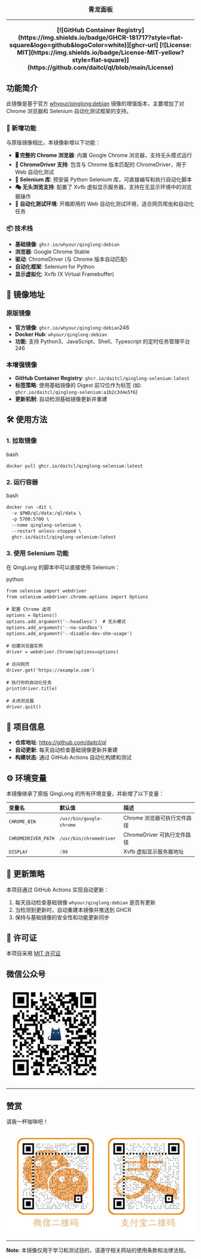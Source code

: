 <h3><div align="center">青龙面板</div>

---

<div align="center">
[![GitHub Container Registry](https://img.shields.io/badge/GHCR-181717?style=flat-square&logo=github&logoColor=white)][ghcr-url] [![License: MIT](https://img.shields.io/badge/License-MIT-yellow?style=flat-square)](https://github.com/daitcl/ql/blob/main/License)

[ghcr-url]: https://github.com/daitcl/ql/pkgs/container/qinglong-selenium

</div>

## 功能简介

此镜像是基于官方 [whyour/qinglong:debian](https://ghcr.io/whyour/qinglong:debian) 镜像的增强版本，主要增加了对 Chrome 浏览器和 Selenium 自动化测试框架的支持。

### 🚀 新增功能

与原版镜像相比，本镜像新增以下功能：

- **🖥️ 完整的 Chrome 浏览器**: 内置 Google Chrome 浏览器，支持无头模式运行
- **🧭 ChromeDriver 支持**: 包含与 Chrome 版本匹配的 ChromeDriver，用于 Web 自动化测试
- **🐍 Selenium 库**: 预安装 Python Selenium 库，可直接编写和执行自动化脚本
- **🎭 无头浏览支持**: 配置了 Xvfb 虚拟显示服务器，支持在无显示环境中的浏览器操作
- **🔧 自动化测试环境**: 开箱即用的 Web 自动化测试环境，适合网页爬虫和自动化任务

### 📦 技术栈

- **基础镜像**: `ghcr.io/whyour/qinglong:debian`
- **浏览器**: Google Chrome Stable
- **驱动**: ChromeDriver (与 Chrome 版本自动匹配)
- **自动化框架**: Selenium for Python
- **显示虚拟化**: Xvfb (X Virtual Framebuffer)

## 🐳 镜像地址

### 原版镜像

- **官方镜像**: `ghcr.io/whyour/qinglong:debian`246
- **Docker Hub**: `whyour/qinglong:debian`
- **功能**: 支持 Python3、JavaScript、Shell、Typescript 的定时任务管理平台246

### 本增强镜像

- **GitHub Container Registry**: `ghcr.io/daitcl/qinglong-selenium:latest`
- **标签策略**: 使用基础镜像的 Digest 前12位作为标签 (如: `ghcr.io/daitcl/qinglong-selenium:a1b2c3d4e5f6`)
- **更新机制**: 自动检测基础镜像更新并重建

## 🛠️ 使用方法

### 1. 拉取镜像

bash

```
docker pull ghcr.io/daitcl/qinglong-selenium:latest
```

### 2. 运行容器

bash

```
docker run -dit \
  -v $PWD/ql/data:/ql/data \
  -p 5700:5700 \
  --name qinglong-selenium \
  --restart unless-stopped \
  ghcr.io/daitcl/qinglong-selenium:latest
```

### 3. 使用 Selenium 功能

在 QingLong 的脚本中可以直接使用 Selenium：

python

```
from selenium import webdriver
from selenium.webdriver.chrome.options import Options

# 配置 Chrome 选项
options = Options()
options.add_argument('--headless')  # 无头模式
options.add_argument('--no-sandbox')
options.add_argument('--disable-dev-shm-usage')

# 创建浏览器实例
driver = webdriver.Chrome(options=options)

# 访问网页
driver.get('https://example.com')

# 执行你的自动化任务
print(driver.title)

# 关闭浏览器
driver.quit()
```

## 📁 项目信息

- **仓库地址**: https://github.com/daitcl/ql
- **自动更新**: 每天自动检查基础镜像更新并重建
- **构建状态**: 通过 GitHub Actions 自动化构建和测试

## ⚙️ 环境变量

本镜像继承了原版 QingLong 的所有环境变量，并新增了以下变量：

| 变量名              | 默认值                   | 描述                        |
| :------------------ | :----------------------- | :-------------------------- |
| `CHROME_BIN`        | `/usr/bin/google-chrome` | Chrome 浏览器可执行文件路径 |
| `CHROMEDRIVER_PATH` | `/usr/bin/chromedriver`  | ChromeDriver 可执行文件路径 |
| `DISPLAY`           | `:99`                    | Xvfb 虚拟显示服务器地址     |

## 🔄 更新策略

本项目通过 GitHub Actions 实现自动更新：

1. 每天自动检查基础镜像 `whyour/qinglong:debian` 是否有更新
2. 当检测到更新时，自动重建本镜像并推送到 GHCR
3. 保持与基础镜像的安全性和功能更新同步

## 📄 许可证

本项目采用 [MIT 许可证](License)

## 微信公众号
![微信公众号](./img/gzh.jpg)

---

## 赞赏

请我一杯咖啡吧！

![赞赏码](./img/skm.jpg)

---

**Note**: 本镜像仅用于学习和测试目的，请遵守相关网站的使用条款和法律法规。